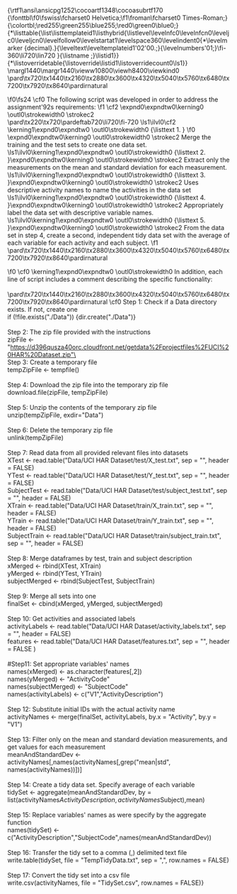 {\rtf1\ansi\ansicpg1252\cocoartf1348\cocoasubrtf170
{\fonttbl\f0\fswiss\fcharset0 Helvetica;\f1\froman\fcharset0 Times-Roman;}
{\colortbl;\red255\green255\blue255;\red0\green0\blue0;}
{\*\listtable{\list\listtemplateid1\listhybrid{\listlevel\levelnfc0\levelnfcn0\leveljc0\leveljcn0\levelfollow0\levelstartat1\levelspace360\levelindent0{\*\levelmarker \{decimal\}.}{\leveltext\leveltemplateid1\'02\'00.;}{\levelnumbers\'01;}\fi-360\li720\lin720 }{\listname ;}\listid1}}
{\*\listoverridetable{\listoverride\listid1\listoverridecount0\ls1}}
\margl1440\margr1440\vieww10800\viewh8400\viewkind0
\pard\tx720\tx1440\tx2160\tx2880\tx3600\tx4320\tx5040\tx5760\tx6480\tx7200\tx7920\tx8640\pardirnatural

\f0\fs24 \cf0 The following script was developed  in order to address the assignment\'92s requirements:
\f1 \cf2 \expnd0\expndtw0\kerning0
\outl0\strokewidth0 \strokec2 \
\pard\tx220\tx720\pardeftab720\li720\fi-720
\ls1\ilvl0\cf2 \kerning1\expnd0\expndtw0 \outl0\strokewidth0 {\listtext	1.	}
\f0 \expnd0\expndtw0\kerning0
\outl0\strokewidth0 \strokec2 Merge the training and the test sets to create one data set.\
\ls1\ilvl0\kerning1\expnd0\expndtw0 \outl0\strokewidth0 {\listtext	2.	}\expnd0\expndtw0\kerning0
\outl0\strokewidth0 \strokec2 Extract only the measurements on the mean and standard deviation for each measurement. \
\ls1\ilvl0\kerning1\expnd0\expndtw0 \outl0\strokewidth0 {\listtext	3.	}\expnd0\expndtw0\kerning0
\outl0\strokewidth0 \strokec2 Uses descriptive activity names to name the activities in the data set\
\ls1\ilvl0\kerning1\expnd0\expndtw0 \outl0\strokewidth0 {\listtext	4.	}\expnd0\expndtw0\kerning0
\outl0\strokewidth0 \strokec2 Appropriately label the data set with descriptive variable names. \
\ls1\ilvl0\kerning1\expnd0\expndtw0 \outl0\strokewidth0 {\listtext	5.	}\expnd0\expndtw0\kerning0
\outl0\strokewidth0 \strokec2 From the data set in step 4, create a second, independent tidy data set with the average of each variable for each activity and each subject.
\f1 \
\pard\tx720\tx1440\tx2160\tx2880\tx3600\tx4320\tx5040\tx5760\tx6480\tx7200\tx7920\tx8640\pardirnatural

\f0 \cf0 \kerning1\expnd0\expndtw0 \outl0\strokewidth0 In addition, each line of script includes a comment describing the specific functionality:\
\
\pard\tx720\tx1440\tx2160\tx2880\tx3600\tx4320\tx5040\tx5760\tx6480\tx7200\tx7920\tx8640\pardirnatural
\cf0 Step 1: Check if a Data directory exists. If not, create one\
if (!file.exists("./Data")) \{dir.create("./Data")\}\
\
Step 2: The zip file provided with the instructions\
zipFile <- "https://d396qusza40orc.cloudfront.net/getdata%2Fprojectfiles%2FUCI%20HAR%20Dataset.zip"\
\
Step 3: Create a temporary file\
tempZipFile <- tempfile()\
\
Step 4: Download the zip file into the temporary zip file\
download.file(zipFile, tempZipFile)\
\
Step 5: Unzip the contents of the temporary zip file\
unzip(tempZipFile, exdir="Data")\
\
Step 6: Delete the temporary zip file\
unlink(tempZipFile)\
\
Step 7: Read data from all provided relevant files into datasets\
XTest <- read.table("Data/UCI HAR Dataset/test/X_test.txt", sep = "", header = FALSE) \
YTest <- read.table("Data/UCI HAR Dataset/test/Y_test.txt", sep = "", header = FALSE) \
SubjectTest <- read.table("Data/UCI HAR Dataset/test/subject_test.txt", sep = "", header = FALSE) \
XTrain <- read.table("Data/UCI HAR Dataset/train/X_train.txt", sep = "", header = FALSE) \
YTrain <- read.table("Data/UCI HAR Dataset/train/Y_train.txt", sep = "", header = FALSE) \
SubjectTrain <- read.table("Data/UCI HAR Dataset/train/subject_train.txt", sep = "", header = FALSE) \
\
Step 8: Merge dataframes by test, train and subject description\
xMerged <- rbind(XTest, XTrain)\
yMerged <- rbind(YTest, YTrain)\
subjectMerged <- rbind(SubjectTest, SubjectTrain)\
\
Step 9: Merge all sets into one\
finalSet <- cbind(xMerged, yMerged, subjectMerged)\
\
Step 10: Get activities and associated labels\
activityLabels <- read.table("Data/UCI HAR Dataset/activity_labels.txt", sep = "", header = FALSE)\
features <- read.table("Data/UCI HAR Dataset/features.txt", sep = "", header = FALSE )\
\
#Step11: Set appropriate variables' names\
names(xMerged) <- as.character(features[,2])\
names(yMerged) <- "ActivityCode"\
names(subjectMerged) <- "SubjectCode"\
names(activityLabels) <- c("V1","ActivityDescription")\
\
Step 12: Substitute initial IDs with the actual activity name\
activityNames <- merge(finalSet, activityLabels, by.x = "Activity", by.y = "V1")\
\
Step 13: Filter only on the mean and standard deviation measurements, and get values for each measurement\
meanAndStandardDev <- activityNames[,names(activityNames[,grep("mean|std", names(activityNames))])]\
\
Step 14: Create a tidy data set. Specify average of each variable\
tidySet <- aggregate(meanAndStandardDev, by = list(activityNames$ActivityDescription,activityNames$Subject),mean)\
\
Step 15: Replace variables' names as were specify by the aggregate function\
names(tidySet) <- c("ActivityDescription","SubjectCode",names(meanAndStandardDev))\
\
Step 16: Transfer the tidy set to a comma (,) delimited text file\
write.table(tidySet, file = "TempTidyData.txt", sep = ",", row.names = FALSE)\
\
Step 17: Convert the tidy set into a csv file\
write.csv(activityNames, file = "TidySet.csv", row.names = FALSE)}